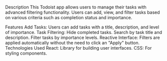 Description
This Todoist app allows users to manage their tasks with advanced filtering functionality. Users can add, view, and filter tasks based on various criteria such as completion status and importance.

Features
Add Tasks: Users can add tasks with a title, description, and level of importance.
Task Filtering:
Hide completed tasks.
Search by task title and description.
Filter tasks by importance levels.
Reactive Interface: Filters are applied automatically without the need to click an "Apply" button.
Technologies Used
React: Library for building user interfaces.
CSS: For styling components.
